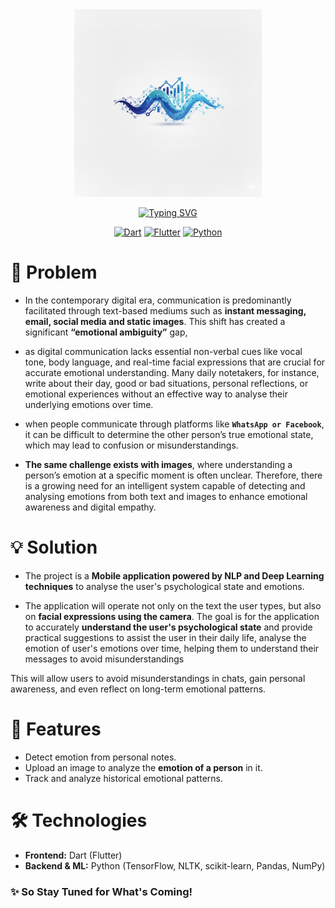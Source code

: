 <div align="center">

<img src="assets//images//icon.png" alt="KemetPass Logo" width="300" height="300">


[![Typing SVG](https://readme-typing-svg.demolab.com?font=inter&pause=1000&color=137FEC&center=true&width=600&lines=Tawasul+-++Emotional+Monitor+App;A+smart+way+to+explore+user%E2%80%99s+Emotions+by+AI)](https://git.io/typing-svg)

[![Dart](https://img.shields.io/badge/Dart-3.9.2-0175C2?style=for-the-badge&logo=dart&logoColor=white)](https://dart.dev)
[![Flutter](https://img.shields.io/badge/Flutter-3.35.5-02569B?style=for-the-badge&logo=flutter&logoColor=white)](https://flutter.dev)
[![Python](https://img.shields.io/badge/Python-3.12+-3776AB?style=for-the-badge&logo=python&logoColor=white)](https://python.org)

</div>

# 📌 Problem

* In the contemporary digital era, communication is predominantly facilitated through text-based mediums such as **instant messaging, email, social media and static images**. This shift has created a significant **“emotional ambiguity”** gap,
  
*  as digital communication lacks essential non-verbal cues like vocal tone, body language, and real-time facial expressions that are crucial for accurate emotional understanding. Many daily notetakers, for instance, write about their day, good or bad situations, personal reflections, or emotional experiences without an effective way to analyse their underlying emotions over time. 
  
*  when people communicate through platforms like **`WhatsApp or Facebook`**, it can be difficult to determine the other person’s true emotional state, which may lead to confusion or misunderstandings. 
  
* **The same challenge exists with images**, where understanding a person’s emotion at a specific moment is often unclear. Therefore, there is a growing need for an intelligent system capable of detecting and analysing emotions from both text and images to enhance emotional awareness and digital empathy. 


# 💡 Solution

* The project is a **Mobile application powered by NLP and Deep Learning techniques** to analyse the user's psychological state and emotions.

* The application will operate not only on the text the user types, but also on **facial expressions using the camera**. The goal is for the application to accurately **understand the user's psychological state** and provide practical suggestions to assist the user in their daily life, analyse the emotion of user's emotions over time, helping them to understand their messages to avoid misunderstandings


This will allow users to avoid misunderstandings in chats, gain personal awareness, and even reflect on long-term emotional patterns.

# 🔑 Features

* Detect emotion from personal notes.
* Upload an image to analyze the **emotion of a person** in it.
* Track and analyze historical emotional patterns.

# 🛠️ Technologies

* **Frontend:** Dart (Flutter)
* **Backend & ML:** Python (TensorFlow, NLTK, scikit-learn, Pandas, NumPy)






### ✨ **So Stay Tuned for What's Coming!**